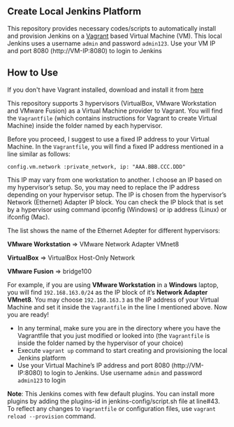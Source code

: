 ## Create Local Jenkins Platform
This repository provides necessary codes/scripts to automatically install and provision Jenkins on a [Vagrant](https://developer.hashicorp.com/vagrant) based Virtual Machine (VM). This local Jenkins uses a username `admin` and password `admin123`. Use your VM IP and port 8080 (http://VM-IP:8080) to login to Jenkins

## How to Use
If you don't have Vagrant installed, download and install it from [here](https://developer.hashicorp.com/vagrant/install)

This repository supports 3 hypervisors (VirtualBox, VMware Workstation and VMware Fusion) as a Virtual Machine provider to Vagrant. You will find the `Vagrantfile` (which contains instructions for Vagrant to create Virtual Machine) inside the folder named by each hypervisor.

Before you proceed, I suggest to use a fixed IP address to your Virtual Machine. In the `Vagrantfile`, you will find a fixed IP address mentioned in a line similar as follows:

```
config.vm.network :private_network, ip: "AAA.BBB.CCC.DDD"
```

This IP may vary from one workstation to another. I choose an IP based on my hypervisor’s setup. So, you may need to replace the IP address depending on your hypervisor setup. The IP is chosen from the hypervisor’s Network (Ethernet) Adapter IP block. You can check the IP block that is set by a hypervisor using command ipconfig (Windows) or ip address (Linux) or ifconfig (Mac).

The list shows the name of the Ethernet Adepter for different hypervisors:

**VMware Workstation** => VMware Network Adapter VMnet8

**VirtualBox** => VirtualBox Host-Only Network

**VMware Fusion** => bridge100

For example, if you are using **VMware Workstation** in a **Windows** laptop, you will find `192.168.163.0/24` as the IP block of it’s **Network Adapter VMnet8**. You may choose `192.168.163.3` as the IP address of your Virtual Machine and set it inside the `Vagrantfile` in the line I mentioned above. Now you are ready!

- In any terminal, make sure you are in the directory where you have the Vagrantfile that you just modified or looked into (the `Vagrantfile` is inside the folder named by the hypervisor of your choice)
- Execute `vagrant up` command to start creating and provisioning the local Jenkins platform
- Use your Virtual Machine’s IP address and port 8080 (http://VM-IP:8080) to login to Jenkins. Use username `admin` and password `admin123` to login

**Note**: This Jenkins comes with few default plugins. You can install more plugins by adding the plugins-id in jenkins-config/script.sh file at line#43. To reflect any changes to `Vagrantfile` or configuration files, use `vagrant reload --provision` command.
